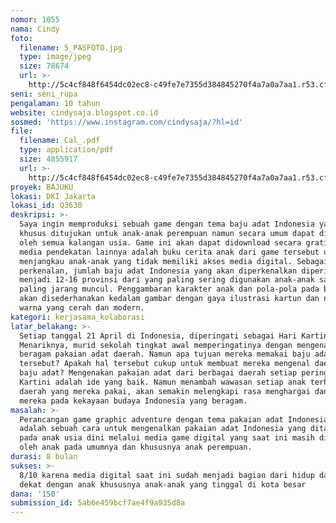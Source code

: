 ```yaml
---
nomor: 1055
nama: Cindy
foto:
  filename: 5_PASFOTO.jpg
  type: image/jpeg
  size: 78674
  url: >-
    http://5c4cf848f6454dc02ec8-c49fe7e7355d384845270f4a7a0a7aa1.r53.cf2.rackcdn.com/6970fe79-5b00-49ee-bf62-bcd36f60826c/5_PASFOTO.jpg
seni: seni_rupa
pengalaman: 10 tahun
website: cindysaja.blogspot.co.id
sosmed: 'https://www.instagram.com/cindysaja/?hl=id'
file:
  filename: Cal_.pdf
  type: application/pdf
  size: 4855917
  url: >-
    http://5c4cf848f6454dc02ec8-c49fe7e7355d384845270f4a7a0a7aa1.r53.cf2.rackcdn.com/496a5dff-32b3-4970-a3b9-1031d036a5a9/Cal_.pdf
proyek: BAJUKU
lokasi: DKI Jakarta
lokasi_id: Q3630
deskripsi: >-
  Saya ingin memproduksi sebuah game dengan tema baju adat Indonesia yang secara
  khusus ditujukan untuk anak-anak perempuan namun secara umum dapat dimainkan
  oleh semua kalangan usia. Game ini akan dapat didownload secara gratis dan
  media pendekatan lainnya adalah buku cerita anak dari game tersebut untuk
  menjangkau anak-anak yang tidak memiliki akses media digital. Sebagai
  perkenalan, jumlah baju adat Indonesia yang akan diperkenalkan diperingkas
  menjadi 12-16 provinsi dari yang paling sering digunakan anak-anak sampai yang
  paling jarang muncul. Penggambaran karakter anak dan pola-pola pada baju adat
  akan disederhanakan kedalam gambar dengan gaya ilustrasi kartun dan nuansa
  warna yang cerah dan modern.
kategori: kerjasama_kolaborasi
latar_belakang: >-
  Setiap tanggal 21 April di Indonesia, diperingati sebagai Hari Kartini.
  Menariknya, murid sekolah tingkat awal memperingatinya dengan mengenakan
  beragam pakaian adat daerah. Namun apa tujuan mereka memakai baju adat
  tersebut? Apakah hal tersebut cukup untuk membuat mereka mengenal daerah asal
  baju adat? Mengenakan pakaian adat dari berbagai daerah setiap peringatan Hari
  Kartini adalah ide yang baik. Namun menambah wawasan setiap anak terhadap baju
  daerah yang mereka pakai, akan semakin melengkapi rasa menghargai dan memiliki
  mereka pada kekayaan budaya Indonesia yang beragam.
masalah: >-
  Perancangan game graphic adventure dengan tema pakaian adat Indonesia ini
  adalah sebuah cara untuk mengenalkan pakaian adat Indonesia yang ditargetkan
  pada anak usia dini melalui media game digital yang saat ini masih digemari
  oleh anak pada umumnya dan khususnya anak perempuan. 
durasi: 8 bulan
sukses: >-
  8/10 karena media digital saat ini sudah menjadi bagian dari hidup dan sangat
  dekat dengan anak khususnya anak-anak yang tinggal di kota besar
dana: '150'
submission_id: 5ab6e459bcf7ae4f9a935d8a
---
```

